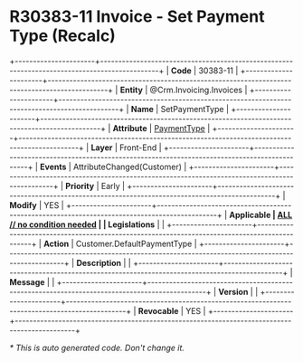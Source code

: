 ﻿---
erp.type: front-end-business-rule
erp.entity: Crm.Invoicing.Invoices
---

# R30383-11 Invoice - Set Payment Type (Recalc)
+----------------------+----------------------------------------------------------------------------------------------+
| **Code**             | 30383-11                                                                                     |
+----------------------+----------------------------------------------------------------------------------------------+
| **Entity**           | @Crm.Invoicing.Invoices                                                                      |
+----------------------+----------------------------------------------------------------------------------------------+
| **Name**             | SetPaymentType                                                                               |
+----------------------+----------------------------------------------------------------------------------------------+
| **Attribute**        | [PaymentType](../entities/Crm.Invoicing.Invoices.md#paymenttype)                             |
+----------------------+----------------------------------------------------------------------------------------------+
| **Layer**            | Front-End                                                                                    |
+----------------------+----------------------------------------------------------------------------------------------+
| **Events**           | AttributeChanged(Customer)                                                                   |
+----------------------+----------------------------------------------------------------------------------------------+
| **Priority**         | Early                                                                                        |
+----------------------+----------------------------------------------------------------------------------------------+
| **Modify**           | YES                                                                                          |
+----------------------+----------------------------------------------------------------------------------------------+
| **Applicable         | [ALL // no condition needed](xref:applicable-legislations)                                   |
| Legislations**       |                                                                                              |
+----------------------+----------------------------------------------------------------------------------------------+
| **Action**           | Customer.DefaultPaymentType                                                                  |
+----------------------+----------------------------------------------------------------------------------------------+
| **Description**      |                                                                                              |
+----------------------+----------------------------------------------------------------------------------------------+
| **Message**          |                                                                                              |
+----------------------+----------------------------------------------------------------------------------------------+
| **Version**          |                                                                                              |
+----------------------+----------------------------------------------------------------------------------------------+
| **Revocable**        | YES                                                                                          |
+----------------------+----------------------------------------------------------------------------------------------+

*\* This is auto generated code. Don't change it.*
